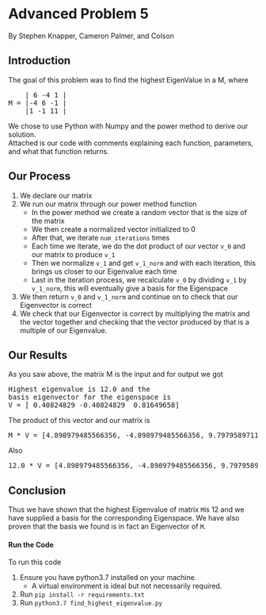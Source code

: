 # Advanced Problem 5
By Stephen Knapper, Cameron Palmer, and Colson

## Introduction
The goal of this problem was to find the highest EigenValue
in a M, where
<pre>
    | 6 -4 1 |
M = |-4 6 -1 | 
    |1 -1 11 |
</pre>
We chose to use Python with Numpy and the power 
method to derive our solution.\
Attached is our code with comments explaining each function, 
parameters, and what that function returns.

## Our Process
1. We declare our matrix
2. We run our matrix through our power method function
    * In the power method we create a random vector that is 
    the size of the matrix
    * We then create a normalized vector initialized to 0
    * After that, we iterate `num_iterations` times
    * Each time we iterate, we do the dot product of our vector
     `v_0` and our matrix to produce `v_1`
    * Then we normalize `v_1` and get `v_1_norm` and with each
      iteration, this brings us closer to our Eigenvalue each time
    * Last in the iteration process, we recalculate `v_0` by dividing
      `v_1` by `v_1_norm`, this will eventually give a basis
      for the Eigenspace
3. We then return `v_0` and `v_1_norm` and continue on to check that 
    our Eigenvector is correct
4. We check that our Eigenvector is correct by multiplying the matrix and the
    vector together and checking that the vector produced by that is a multiple 
    of our Eigenvalue.

## Our Results
As you saw above, the matrix M is the input and for output we got
<pre>
Highest eigenvalue is 12.0 and the 
basis eigenvector for the eigenspace is 
V = [ 0.40824829 -0.40824829  0.81649658]
</pre>
The product of this vector and our matrix is 
<pre>
M * V = [4.898979485566356, -4.898979485566356, 9.797958971132713]
</pre>
Also
<pre>
12.0 * V = [4.898979485566356, -4.898979485566356, 9.797958971132713]
</pre>

## Conclusion
Thus we have shown that the highest Eigenvalue of matrix `M`is 12 and 
we have supplied a basis for the corresponding Eigenspace. We have also proven
that the basis we found is in fact an Eigenvector of `M`.


#### Run the Code
To run this code
1. Ensure you have python3.7 installed on your machine.
    * A virtual environment is ideal but not necessarily required.
2. Run `pip install -r requirements.txt`
3. Run `python3.7 find_highest_eigenvalue.py`